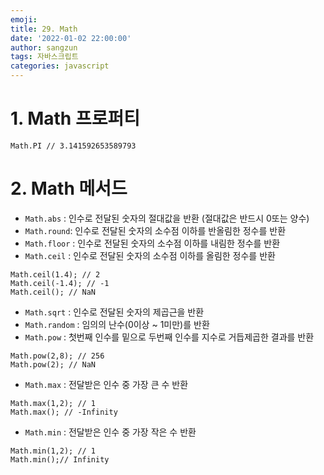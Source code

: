 ```yaml
---
emoji:
title: 29. Math
date: '2022-01-02 22:00:00'
author: sangzun
tags: 자바스크립트
categories: javascript
---
```


# 1. Math 프로퍼티

```
Math.PI // 3.141592653589793
```

# 2. Math 메서드

- `Math.abs` : 인수로 전달된 숫자의 절대값을 반환 (절대값은 반드시 0또는 양수)
- `Math.round`: 인수로 전달된 숫자의 소수점 이하를 반올림한 정수를 반환
- `Math.floor` : 인수로 전달된 숫자의 소수점 이하를 내림한 정수를 반환
- `Math.ceil` : 인수로 전달된 숫자의 소수점 이하를 올림한 정수를 반환

```
Math.ceil(1.4); // 2
Math.ceil(-1.4); // -1
Math.ceil(); // NaN
```

- `Math.sqrt` : 인수로 전달된 숫자의 제곱근을 반환
- `Math.random` : 임의의 난수(0이상 ~ 1미만)를 반환
- `Math.pow` : 첫번째 인수를 밑으로 두번째 인수를 지수로 거듭제곱한 결과를 반환

```
Math.pow(2,8); // 256
Math.pow(2); // NaN
```

- `Math.max` : 전달받은 인수 중 가장 큰 수 반환

```
Math.max(1,2); // 1
Math.max(); // -Infinity
```

- `Math.min` : 전달받은 인수 중 가장 작은 수 반환

```
Math.min(1,2); // 1
Math.min();// Infinity
```
